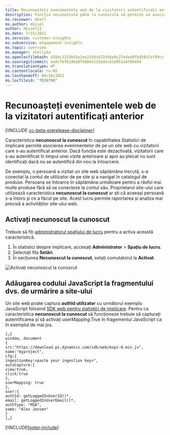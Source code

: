 ```yaml
---
title: Recunoașteți evenimentele web de la vizitatori autentificați anterior cu necunoscut până la cunoscut
description: Funcția necunoscută până la cunoscută vă permite să asociați evenimentele de pe un site web cu vizitatorii care s-au autentificat anterior.
ms.reviewer: mhart
ms.author: mkisel
author: mkisel11
ms.date: 7/15/2021
ms.service: customer-insights
ms.subservice: engagement-insights
ms.topic: overview
ms.manager: shellyha
ms.openlocfilehash: d1bbc3315b55e2ee233dc672456e0c27e4ad0fbd5937af09cc790c96ee274000
ms.sourcegitcommit: aa0cfbf6240a9f560e3131bdec63e051a8786dd4
ms.translationtype: HT
ms.contentlocale: ro-RO
ms.lasthandoff: 08/10/2021
ms.locfileid: "7036798"
---
```

# <a name="recognize-web-events-from-previously-authenticated-visitors"></a>Recunoașteți evenimentele web de la vizitatori autentificați anterior

[!INCLUDE [cc-beta-prerelease-disclaimer](includes/cc-beta-prerelease-disclaimer.md)]

Caracteristica **necunoscut la cunoscut** în capabilitatea Statistici de implicare permite asocierea evenimentelor de pe un site web cu vizitatorii care s-au autentificat anterior. Dacă funcția este dezactivată, vizitatorii care s-au autentificat în timpul unei vizite anterioare și apoi au plecat nu sunt identificați dacă nu se autentifică din nou la întoarcere. 

De exemplu, o persoană a vizitat un site web săptămâna trecută, s-a conectat la contul de utilizator de pe site și a navigat în catalogul de produse. Persoana se întoarce în săptămâna următoare pentru a răsfoi mai multe produse fără să se conecteze la contul său. Proprietarul site-ului care utilizează caracteristica **necunoscut la cunoscut** ar ști că aceeași persoană s-a întors și ce a făcut pe site. Acest lucru permite raportarea și analiza mai precisă a activităților site-ului web.

## <a name="enable-unknown-to-known"></a>Activați necunoscut la cunoscut

Trebuie să fiți [administratorul spațiului de lucru](user-roles.md) pentru a activa această caracteristică. 

1. În statistici despre implicare, accesați **Administrator** > **Spațiu de lucru**. 
2. Selectați fila **Setări**.
3. În secțiunea **Necunoscut la cunoscut**, setați comutatorul la **Activat**.

![Activați necunoscut la cunoscut](media/U2Ktoggle.png "Activați necunoscut la cunoscut")

## <a name="adding-javascript-code-to-your-sites-tracking-snippet"></a>Adăugarea codului JavaScript la fragmentului dvs. de urmărire a site-ului

Un site web poate captura **authId utilizator** cu următorul exemplu JavaScript folosind [SDK web pentru statistici de implicare](advanced-SDK-implementation.md). Pentru ca caracteristica **necunoscut la cunoscut** să funcționeze trebuie să capturați autentificarea *și* să activați userMapping:True în fragementul JavaScript ca în exemplul de mai jos.

```
[…]
window, document
{
src:"https://download.pi.dynamics.com/sdk/web/mspi-0.min.js",
name:"myproject",
cfg:{
ingestionKey:<paste your ingestion key>",
autoCapture:{
view:true,
click:true
},
userMapping: true
},
user:{
authId: getLoggedInUserId()*,
email: getLoggedInUserEmail()*,
authType: "MSA",
name: "Alex Jensen"
}
[…]
```

[!INCLUDE[footer-include](../includes/footer-banner.md)]
